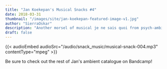 ```yaml
---
title: "Jan Koekepan's Musical Snacks #4"
date: 2018-03-31
thumbnail: "/images/site/jan-koekepan-featured-image-v1.jpg"
author: "SierraOskar"
description: "Another morsel of musical je ne sais quoi from psych-ambient voyager Jan Koekepan..."
draft: false
---
```


{{< audioEmbed audioSrc="/audio/snack_music/musical-snack-004.mp3" contentType="mpeg" >}}

Be sure to check out the rest of Jan's ambient catalogue on Bandcamp!